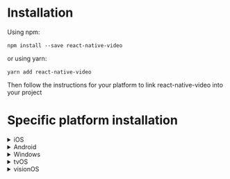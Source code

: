 

# Installation
Using npm:

```shell
npm install --save react-native-video
```

or using yarn:

```shell
yarn add react-native-video
```

Then follow the instructions for your platform to link react-native-video into your project

# Specific platform installation
<details>
<summary>iOS</summary>

## iOS

### Standard Method
Run `pod install` in the `ios` directory of your project.

### Enable custom feature in podfile file

Samples available in sample app see [sample pod file](https://github.com/TheWidlarzGroup/react-native-video/blob/9c669a2d8a53df36773fd82ff0917280d0659bc7/examples/basic/ios/Podfile#L34)

#### Video caching

To enable Video caching usage, add following line in your podfile:
([more info here](other/caching.md))

```podfile
# enable Video caching
+ $RNVideoUseVideoCaching=true
```

#### Google IMA

Google IMA is the google SDK to support Client Side Ads Integration (CSAI), see [google documentation](https://developers.google.com/interactive-media-ads/docs/sdks/ios/client-side) for more information.

To enable google IMA usage define add following line in your podfile:
```podfile
$RNVideoUseGoogleIMA=true
```

</details>
<details>
<summary>Android</summary>

## Android

From version >= 6.0.0, your application needs to have kotlin version >= 1.7.0

```:
buildscript {
    ...
    ext.kotlinVersion = '1.7.0'
    ...
}
```

### Enable custom feature in gradle file

You can disable or enable the following features by setting the following variables in your `android/build.gradle` file:
- `useExoplayerIMA` - Enable Google IMA SDK (Ads support)
- `useExoplayerRtsp` - Enable RTSP support
- `useExoplayerSmoothStreaming` - Enable SmoothStreaming support
- `useExoplayerDash` - Enable Dash support
- `useExoplayerHls` - Enable HLS support

Each of these features enabled will increase the size of your APK, so only enable the features you need.
By default enabled features are: `useExoplayerSmoothStreaming`, `useExoplayerDash`, `useExoplayerHls`


Example:

```gradle
buildscript {
  ext {
    ...
    useExoplayerIMA = true
    useExoplayerRtsp = true
    useExoplayerSmoothStreaming = true
    useExoplayerDash = true
    useExoplayerHls = true
    ...
  }
}
```

See [sample app](https://github.com/TheWidlarzGroup/react-native-videoo/blob/9c669a2d8a53df36773fd82ff0917280d0659bc7/examples/basic/android/build.gradle#L14C5-L14C5)

</details>
<details>
<summary>Windows</summary>

## Windows

### Autolinking

**React Native Windows 0.63 and above**

Autolinking should automatically add react-native-video to your app.

### Manual Linking

**React Native Windows 0.62**

Make the following additions to the given files manually:

`windows\myapp.sln`

Add the _ReactNativeVideoCPP_ project to your solution (eg. `windows\myapp.sln`):

1. Open your solution in Visual Studio 2019
2. Right-click Solution icon in Solution Explorer > Add > Existing Project...
3. Select `node_modules\react-native-video\windows\ReactNativeVideoCPP\ReactNativeVideoCPP.vcxproj`

`windows\myapp\myapp.vcxproj`

Add a reference to _ReactNativeVideoCPP_ to your main application project (eg. `windows\myapp\myapp.vcxproj`):

1. Open your solution in Visual Studio 2019
2. Right-click main application project > Add > Reference...
3. Check _ReactNativeVideoCPP_ from Solution Projects

`pch.h`

Add `#include "winrt/ReactNativeVideoCPP.h"`.

`app.cpp`

Add `PackageProviders().Append(winrt::ReactNativeVideoCPP::ReactPackageProvider());` before `InitializeComponent();`.

**React Native Windows 0.61 and below**

Follow the manual linking instructions for React Native Windows 0.62 above, but substitute _ReactNativeVideoCPP61_ for _ReactNativeVideoCPP_.

</details>
<details>
<summary>tvOS</summary>

## tvOS

`react-native link react-native-video` doesn’t work properly with the tvOS target so we need to add the library manually.

First select your project in Xcode.

![tvOS step 1](../assets/tvOS-step-1.jpg)

After that, select the tvOS target of your application and select « General » tab

![tvOS step 2](../assets/tvOS-step-2.jpg)

Scroll to « Linked Frameworks and Libraries » and tap on the + button

![tvOS step 3](../assets/tvOS-step-3.jpg)

Select RCTVideo-tvOS

![tvOS step 4](../assets/tvOS-step-4.jpg)
</details>
</details>

<details>
<summary>visionOS</summary>

## visionOS
Run `pod install` in the `visionos` directory of your project

</details>
